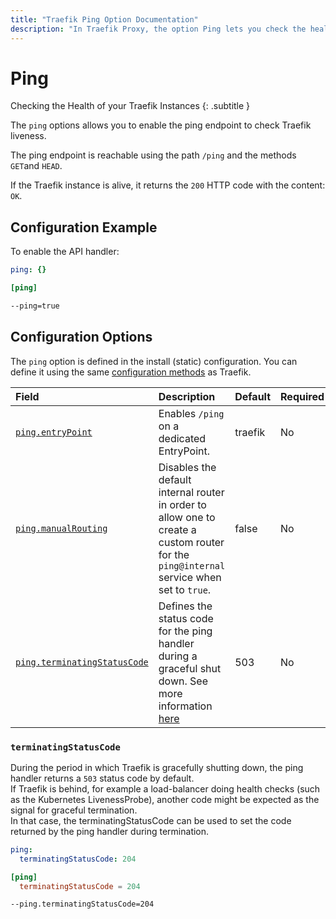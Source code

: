 ```yaml
---
title: "Traefik Ping Option Documentation"
description: "In Traefik Proxy, the option Ping lets you check the health of your Traefik instances. Read the technical documentation for configuration examples and options."
---
```


# Ping 

Checking the Health of your Traefik Instances
{: .subtitle }

The `ping` options allows you to enable the ping endpoint to check Traefik liveness.

The ping endpoint is reachable using the path `/ping` and the methods `GET`and `HEAD`.

If the Traefik instance is alive, it returns the `200` HTTP code with the content: `OK`.

## Configuration Example

To enable the API handler:

```yaml tab="File (YAML)"
ping: {}
```

```toml tab="File (TOML)"
[ping]
```

```bash tab="CLI"
--ping=true
```

## Configuration Options

The `ping` option is defined in the install (static) configuration.
You can define it using the same [configuration methods](../../boot-environment.md#configuration-methods) as Traefik.

| Field | Description                                               | Default              | Required |
|:------|:----------------------------------------------------------|:---------------------|:---------|
| <a id="ping-entryPoint" href="#ping-entryPoint" title="#ping-entryPoint">`ping.entryPoint`</a> | Enables `/ping` on a dedicated EntryPoint. | traefik  | No   |
| <a id="ping-manualRouting" href="#ping-manualRouting" title="#ping-manualRouting">`ping.manualRouting`</a> | Disables the default internal router in order to allow one to create a custom router for the `ping@internal` service when set to `true`. | false | No   |
| <a id="ping-terminatingStatusCode" href="#ping-terminatingStatusCode" title="#ping-terminatingStatusCode">`ping.terminatingStatusCode`</a> | Defines the status code for the ping handler during a graceful shut down. See more information [here](#terminatingstatuscode) | 503 | No   |

### `terminatingStatusCode`

During the period in which Traefik is gracefully shutting down, the ping handler
returns a `503` status code by default.  
If Traefik is behind, for example a load-balancer
doing health checks (such as the Kubernetes LivenessProbe), another code might
be expected as the signal for graceful termination.  
In that case, the terminatingStatusCode can be used to set the code returned by the ping
handler during termination.

```yaml tab="File (YAML)"
ping:
  terminatingStatusCode: 204
```

```toml tab="File (TOML)"
[ping]
  terminatingStatusCode = 204
```

```bash tab="CLI"
--ping.terminatingStatusCode=204
```
